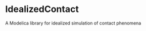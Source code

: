 IdealizedContact
================

A Modelica library for idealized simulation of contact phenomena
